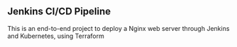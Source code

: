 ## Jenkins CI/CD Pipeline

This is an end-to-end project to deploy a Nginx web server through Jenkins and Kubernetes, using Terraform
